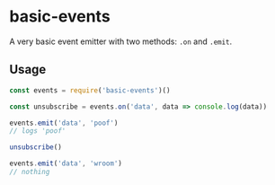 # basic-events

A very basic event emitter with two methods: `.on` and `.emit`.

## Usage

``` javascript
const events = require('basic-events')()

const unsubscribe = events.on('data', data => console.log(data))

events.emit('data', 'poof')
// logs 'poof'

unsubscribe()

events.emit('data', 'wroom')
// nothing
```
